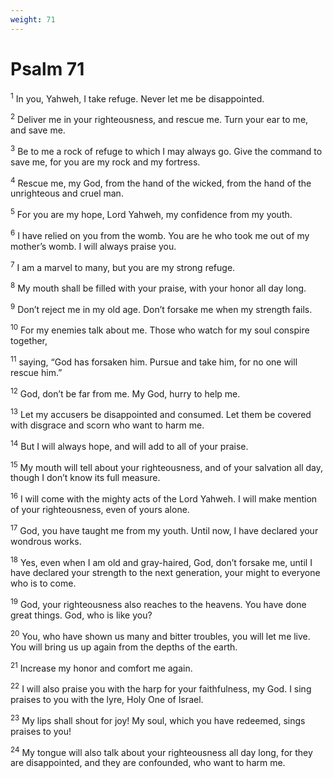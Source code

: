 ```yaml
---
weight: 71
---
```


# Psalm 71

<sup>1</sup> In you, Yahweh, I take refuge. Never let me be disappointed. 

<sup>2</sup> Deliver me in your righteousness, and rescue me. Turn your ear to me, and save me. 

<sup>3</sup> Be to me a rock of refuge to which I may always go. Give the command to save me, for you are my rock and my fortress. 

<sup>4</sup> Rescue me, my God, from the hand of the wicked, from the hand of the unrighteous and cruel man. 

<sup>5</sup> For you are my hope, Lord Yahweh, my confidence from my youth. 

<sup>6</sup> I have relied on you from the womb. You are he who took me out of my mother’s womb. I will always praise you. 

<sup>7</sup> I am a marvel to many, but you are my strong refuge. 

<sup>8</sup> My mouth shall be filled with your praise, with your honor all day long. 

<sup>9</sup> Don’t reject me in my old age. Don’t forsake me when my strength fails. 

<sup>10</sup> For my enemies talk about me. Those who watch for my soul conspire together, 

<sup>11</sup> saying, “God has forsaken him. Pursue and take him, for no one will rescue him.” 

<sup>12</sup> God, don’t be far from me. My God, hurry to help me. 

<sup>13</sup> Let my accusers be disappointed and consumed. Let them be covered with disgrace and scorn who want to harm me. 

<sup>14</sup> But I will always hope, and will add to all of your praise. 

<sup>15</sup> My mouth will tell about your righteousness, and of your salvation all day, though I don’t know its full measure. 

<sup>16</sup> I will come with the mighty acts of the Lord Yahweh. I will make mention of your righteousness, even of yours alone. 

<sup>17</sup> God, you have taught me from my youth. Until now, I have declared your wondrous works. 

<sup>18</sup> Yes, even when I am old and gray-haired, God, don’t forsake me, until I have declared your strength to the next generation, your might to everyone who is to come. 

<sup>19</sup> God, your righteousness also reaches to the heavens. You have done great things. God, who is like you? 

<sup>20</sup> You, who have shown us many and bitter troubles, you will let me live. You will bring us up again from the depths of the earth. 

<sup>21</sup> Increase my honor and comfort me again. 

<sup>22</sup> I will also praise you with the harp for your faithfulness, my God. I sing praises to you with the lyre, Holy One of Israel. 

<sup>23</sup> My lips shall shout for joy! My soul, which you have redeemed, sings praises to you! 

<sup>24</sup> My tongue will also talk about your righteousness all day long, for they are disappointed, and they are confounded, who want to harm me. 


